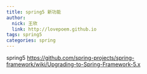 ```yaml
---
title: spring5 新功能
author: 
  nick: 王欣
  link: http://lovepoem.github.io
tags: spring5
categories: spring    
---
```

spring5 https://github.com/spring-projects/spring-framework/wiki/Upgrading-to-Spring-Framework-5.x